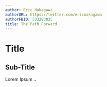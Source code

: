 ```yaml
---
author: Eric Nakagawa
authorURL: https://twitter.com/ericnakagawa
authorFBID: 503283835
title: The Path Forward
---
```


# Title

## Sub-Title

Lorem Ipsum...